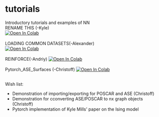 # tutorials
Introductory tutorials and examples of NN<br>
RENAME THIS (-Kyle)<br>
[![Open In Colab](https://colab.research.google.com/assets/colab-badge.svg)](https://colab.research.google.com/github/CLEANit/tutorials/blob/master/CA-AE.ipynb)<br>
<br>
LOADING COMMON DATASETS(-Alexander)<br>
[![Open In Colab](https://colab.research.google.com/assets/colab-badge.svg)](https://colab.research.google.com/github/CLEANit/tutorials/blob/master/datasets_tutorial.ipynb)<br>
<br>
REINFORCE(-Andriy)
[![Open In Colab](https://colab.research.google.com/assets/colab-badge.svg)](https://colab.research.google.com/github/CLEANit/tutorials/blob/master/reinforce.ipynb)<br>
<br>
Pytorch_ASE_Surfaces (-Christoff)
[![Open In Colab](https://colab.research.google.com/assets/colab-badge.svg)](https://colab.research.google.com/github/CLEANit/tutorials/blob/master/Pytorch_ASE_Surfaces.ipynb)<br>
<br>

Wish list:
* Demonstration of importing/exporting for POSCAR and ASE (Christoff)
* Demonstration for cconverting ASE/POSCAR to nx graph objects (Christoff)
* Pytorch implementation of Kyle Mills' paper on the Ising model

